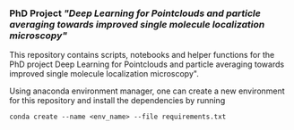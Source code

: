### PhD Project _"Deep Learning for Pointclouds and particle averaging towards improved single molecule localization microscopy"_

This repository contains scripts, notebooks and helper functions for the PhD project Deep Learning for Pointclouds and particle averaging towards improved single molecule localization microscopy".  

Using anaconda environment manager, one can create a new environment for this repository and install the dependencies by running  

`conda create --name <env_name> --file requirements.txt `

